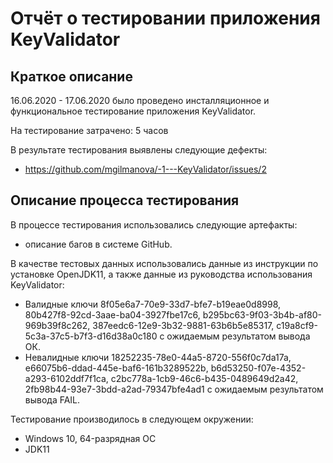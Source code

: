 # Отчёт о тестировании приложения KeyValidator

## Краткое описание

16.06.2020 - 17.06.2020 было проведено инсталляционное и функциональное тестирование приложения KeyValidator.

На тестирование затрачено: 5 часов

В результате тестирования выявлены следующие дефекты:
* https://github.com/mgilmanova/-1---KeyValidator/issues/2

## Описание процесса тестирования

В процессе тестирования использовались следующие артефакты:
* описание багов в системе GitHub.

В качестве тестовых данных использовались данные из инструкции по установке OpenJDK11, а также данные из руководства использования KeyValidator:
* Валидные ключи 8f05e6a7-70e9-33d7-bfe7-b19eae0d8998, 80b427f8-92cd-3aae-ba04-3927fbe17c6, b295bc63-9f03-3b4b-af80-969b39f8c262, 387eedc6-12e9-3b32-9881-63b6b5e85317, c19a8cf9-5c3a-37c5-b7f3-d16d38a0c180 с ожидаемым результатом вывода ОК.
* Невалидные ключи 18252235-78e0-44a5-8720-556f0c7da17a, e66075b6-ddad-445e-baf6-161b3289522b, b6d53250-f07e-4352-a293-6102ddf7f1ca, c2bc778a-1cb9-46c6-b435-0489649d2a42, 2fb98b44-93e7-3bdd-a2ad-79347bfe4ad1 с ожидаемым результатом вывода FAIL. 

Тестирование производилось в следующем окружении:
* Windows 10, 64-разрядная ОС
* JDK11
